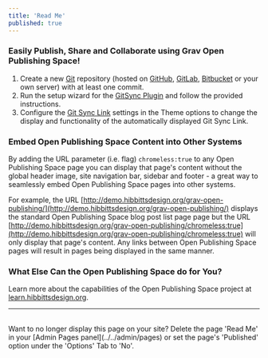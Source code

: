 ```yaml
---
title: 'Read Me'
published: true
---
```


### Easily Publish, Share and Collaborate using Grav Open Publishing Space!  

1. Create a new [Git](https://git-scm.com/) repository (hosted on [GitHub](https://github.com/), [GitLab](https://about.gitlab.com/), [Bitbucket](https://bitbucket.org/) or your own server) with at least one commit.
2. Run the setup wizard for the [GitSync Plugin](../../admin/plugins/git-sync) and follow the provided instructions.
3. Configure the [Git Sync Link](../../admin/themes/mytheme) settings in the Theme options to change the display and functionality of the automatically displayed Git Sync Link.

### Embed Open Publishing Space Content into Other Systems

By adding the URL parameter (i.e. flag) `chromeless:true` to any Open Publishing Space page you can display that page's content without the global header image, site navigation bar, sidebar and footer - a great way to seamlessly embed Open Publishing Space pages into other systems.  

For example, the URL [http://demo.hibbittsdesign.org/grav-open-publishing/](http://demo.hibbittsdesign.org/grav-open-publishing/) displays the standard Open Publishing Space blog post list page page but the URL [http://demo.hibbittsdesign.org/grav-open-publishing/chromeless:true](http://demo.hibbittsdesign.org/grav-open-publishing/chromeless:true) will only display that page's content. Any links between Open Publishing Space pages will result in pages being displayed in the same manner.

### What Else Can the Open Publishing Space do for You? ##
Learn more about the capabilities of the Open Publishing Space project at [learn.hibbittsdesign.org](http://learn.hibbittsdesign.org/openpublishingspace).

<hr>
<br>
Want to no longer display this page on your site?  
Delete the page 'Read Me' in your [Admin Pages panel](../../admin/pages) or set the page's 'Published' option under the 'Options' Tab to 'No'.
